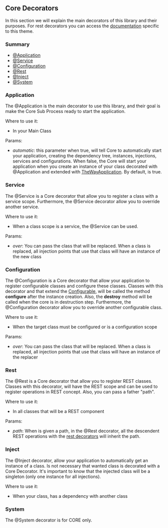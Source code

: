 ## Core Decorators

In this section we will explain the main decorators of this library and their purposes.
For rest decorators you can access the [documentation](./rest-decorators.md) specific to this theme.

### Summary

 - [@Application](#application)
 - [@Service](#service)
 - [@Configuration](#configuration)
 - [@Rest](#rest)
 - [@Inject](#inject)
 - [@System](#system)

### Application
The @Application is the main decorator to use this library, and their goal is make the Core Sub Process ready to start the application.

Where to use it:

 - In your Main Class

Params:

 - *automatic*: this parameter when true, will tell Core to automatically start your application, creating the dependency tree, instances, injections, services and configurations.
   When false, the Core will start your application when you create an instance of your class decorated with @Application and extended with [TheWayApplication](../the-way-application.md).
   By default, is true.

### Service
The @Service is a Core decorator that allow you to register a class with a service scope.
Furthermore, the @Service decorator allow you to override another service.

Where to use it:

 - When a class scope is a service, the @Service can be used.

Params:

 - *over*: You can pass the class that will be replaced. When a class is replaced, all injection points that use that class will have an instance of the new class

### Configuration
The @Configuration is a Core decorator that allow your application to register configurable classes and configure these classes.
Classes with this decorator and that extend the [Configurable](../shared/abstract/configurable.md), will be called the method **configure** after the instance creation. Also, the **destroy** method will be called when the core is in destruction step.
Furthermore, the @Configuration decorator allow you to override another configurable class.

Where to use it:

- When the target class must be configured or is a configuration scope

Params:

- *over*: You can pass the class that will be replaced. When a class is replaced, all injection points that use that class will have an instance of the replacer

### Rest
The @Rest is a Core decorator that allow you to register REST classes.
Classes with this decorator, will have the REST scope and can be used to register operations in REST concept. Also, you can pass a father "path".

Where to use it:

 - In all classes that will be a REST component

Params:

 - *path*: When is given a path, in the @Rest decorator, all the descendent REST operations with the [rest decorators](./rest-decorators.md) will inherit the path.

### Inject

The @Inject decorator, allow your application to automatically get an instance of a class. Is not necessary that wanted class is decorated with a Core Decorator.
It's important to know that the injected class will be a singleton (only one instance for all injections).

Where to use it:

 - When your class, has a dependency with another class

### System

The @System decorator is for CORE only.

